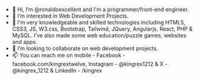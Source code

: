 - 👋 Hi, I’m @ronaldoexcellent and I'm a programmer/front-end engineer.
- 👀 I’m interested in Web Development Projects.
- 🌱 I'm very knowledgeable and skilled technologies including HTML5, CSS3, JS, W3.css, Bootstrap, Tailwind, JQuery, Angularjs, React, PHP & MySQL. I've also made some web education/puzzle games, websites and apps.
- 💞️ I’m looking to collaborate on web development projects.
- 📫 You can reach me on mobile -  Facebook - facebook.com/kingrextwelve, Instagram - @kingrex1212 & X - @kingrex_1212 & LinkedIn - /kingrex

<!---
ronaldoexcellent/ronaldoexcellent is a ✨ special ✨ repository because its `README.md` (this file) appears on your GitHub profile.
You can click the Preview link to take a look at your changes.
--->
